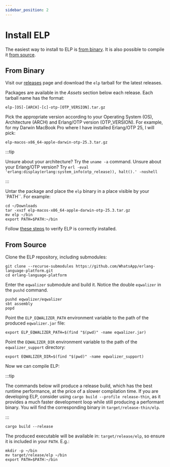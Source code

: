 ```yaml
---
sidebar_position: 2
---
```


# Install ELP

The easiest way to install to ELP is [from binary](#from-binary). It is also
possible to compile it [from source](#from-source).

## From Binary

Visit our
[releases](https://github.com/WhatsApp/erlang-language-platform/releases) page
and download the `elp` tarball for the latest releases.

Packages are available in the _Assets_ section below each release. Each tarball
name has the format:

```
elp-[OS]-[ARCH]-[c]-otp-[OTP_VERSION].tar.gz
```

Pick the appropriate version according to your Operating System (OS),
Architecture (ARCH) and Erlang/OTP version (OTP_VERSION). For example, for my
Darwin MacBook Pro where I have installed Erlang/OTP 25, I will pick:

```
elp-macos-x86_64-apple-darwin-otp-25.3.tar.gz
```

:::tip

Unsure about your architecture? Try the `uname -a` command. Unsure about your
Erlang/OTP version? Try
`erl -eval 'erlang:display(erlang:system_info(otp_release)), halt().' -noshell`

:::

Untar the package and place the `elp` binary in a place visible by your `PATH``.
For example:

```
cd ~/Downloads
tar -xvzf elp-macos-x86_64-apple-darwin-otp-25.3.tar.gz
mv elp ~/bin
export PATH=$PATH:~/bin
```

Follow [these steps](cli.md#verify-elp-is-correctly-installed) to verify ELP is
correctly installed.

## From Source

Clone the ELP repository, including submodules:

```
git clone --recurse-submodules https://github.com/WhatsApp/erlang-language-platform.git
cd erlang-language-platform
```

Enter the `eqwalizer` submodule and build it. Notice the double `eqwalizer` in
the `pushd` command.

```
pushd eqwalizer/eqwalizer
sbt assembly
popd
```

Point the `ELP_EQWALIZER_PATH` environment variable to the path of the produced
`eqwalizer.jar` file:

```
export ELP_EQWALIZER_PATH=$(find "$(pwd)" -name eqwalizer.jar)
```

Point the `EQWALIZER_DIR` environment variable to the path of the
`eqwalizer_support` directory:

```
export EQWALIZER_DIR=$(find "$(pwd)" -name eqwalizer_support)
```

Now we can compile ELP:

:::tip

The commands below will produce a release build, which has the best runtime
performance, at the price of a slower compilation time. If you are developing
ELP, consider using `cargo build --profile release-thin`, as it provides a much
faster development loop while still producing a performant binary. You will find
the corresponding binary in `target/release-thin/elp`.

:::

```
cargo build --release
```

The produced executable will be available in: `target/release/elp`, so ensure it
is included in your `PATH`. E.g.:

```
mkdir -p ~/bin
mv target/release/elp ~/bin
export PATH=$PATH:~/bin
```
